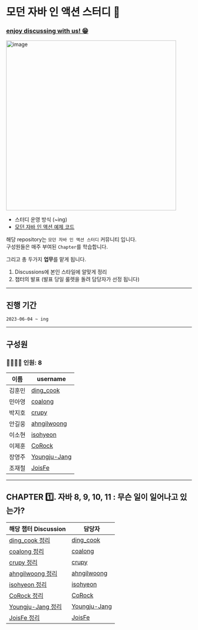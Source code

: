 # 모던 자바 인 액션 스터디 📝

### [enjoy discussing with us! 😁](https://github.com/bunsung92/Modern-Java-in-Action-Study/discussions) 

<img width="461" alt="image" src="https://github.com/bunsung92/Modern-Java-in-Action-Study/assets/53285909/4b7997f5-ecd8-4ab7-b914-a83d5bcaa638">

- 스터디 운영 방식 (~ing)
- [모던 자바 인 액션 예제 코드](http://www.hanbit.co.kr/src/10202)

해당 repository는 `모던 자바 인 액션 스터디` 커뮤니티 입니다.   
구성원들은 매주 부여된 `Chapter`를 학습합니다.

그리고 총 두가지 **업무**를 맡게 됩니다.

1. Discussions에 본인 스타일에 알맞게 정리
2. 챕터의 발표 (발표 당일 룰렛을 돌려 담당자가 선정 됩니다)

---

## 진행 기간
```
2023-06-04 ~ ing
```

---

## 구성원
### 👨‍👩‍👧‍👦 인원: 8
|이름|username|
|---|---|
| 김훈민 | [ding_cook](https://github.com/bunsung92) |
| 민아영 | [coalong](https://github.com/coalong) |
| 박지호 | [crupy](https://github.com/crupy) |
| 안길웅 | [ahngilwoong](https://github.com/ahngilwoong)
| 이소현 | [isohyeon](https://github.com/isohyeon) |
| 이제훈 | [CoRock](https://github.com/corock) |
| 장영주 | [Youngju-Jang](https://github.com/Youngju-Jang) |
| 조재철 | [JoisFe](https://github.com/JoisFe) |

---

## CHAPTER 1️⃣. 자바 8, 9, 10, 11 : 무슨 일이 일어나고 있는가?

| 해당 챕터 Discussion | 담당자 |
| --- | --- |
| [ding_cook 정리](https://github.com/orgs/Study-2-Modern-Java-In-Action/discussions/2) | [ding_cook](https://github.com/bunsung92) |
| [coalong 정리]() | [coalong](https://github.com/coalong) |
| [crupy 정리]() | [crupy](https://github.com/crupy) |
| [ahngilwoong 정리]() | [ahngilwoong](https://github.com/ahngilwoong)
| [isohyeon 정리]() | [isohyeon](https://github.com/isohyeon) |
| [CoRock 정리]() | [CoRock](https://github.com/corock) |
| [Youngju-Jang 정리](https://github.com/orgs/Study-2-Modern-Java-In-Action/discussions/3) | [Youngju-Jang](https://github.com/Youngju-Jang) |
| [JoisFe 정리](https://github.com/orgs/Study-2-Modern-Java-In-Action/discussions/4) | [JoisFe](https://github.com/JoisFe) |

